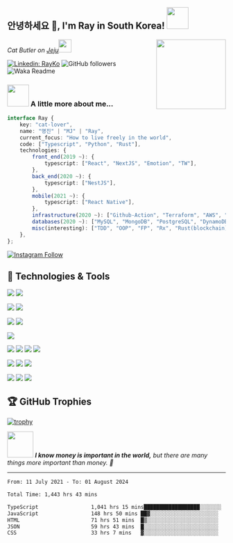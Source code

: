 <h2>안녕하세요 👋, I'm Ray in South Korea! <img src="https://media.giphy.com/media/ES4Vcv8zWfIt2/giphy.gif" width="50"></h2>

<img align='right' src="https://media.giphy.com/media/VOPK1BqsMEJRS/giphy.gif" height="160">
<p><em>Cat Butler on <a href="https://goo.gl/maps/tymCqPy1xovhffHw9">Jeju</a><img src="https://media.giphy.com/media/11dR2hEgtN5KoM/giphy.gif" width="30"></em></p>

[![Linkedin: RayKo](https://img.shields.io/badge/-RayKo-blue?style=flat-square&logo=Linkedin&logoColor=white&link=https://www.linkedin.com/in/rayle/)](https://www.linkedin.com/in/rayleigh1/)
![GitHub followers](https://img.shields.io/github/followers/rayleighko?label=Follow&style=social)
![Waka Readme](https://github.com/anmol098/anmol098/workflows/Waka%20Readme/badge.svg)

### <img src="https://media.giphy.com/media/VgCDAzcKvsR6OM0uWg/giphy.gif" width="50"> A little more about me...  

```typescript
interface Ray {
    key: "cat-lover",
    name: "명진" | "MJ" | "Ray",
    current_focus: "How to live freely in the world",
    code: ["Typescript", "Python", "Rust"],
    technologies: {
        front_end(2019 ~): {
            typescript: ["React", "NextJS", "Emotion", "TW"],
        },
        back_end(2020 ~): {
            typescript: ["NestJS"],
        },
        mobile(2021 ~): {
            typescript: ["React Native"],
        },
        infrastructure(2020 ~): ["Github-Action", "Terraform", "AWS", "CloudFlare", "Serverless"],
        databases(2020 ~): ["MySQL", "MongoDB", "PostgreSQL", "DynamoDB"],
        misc(interesting): ["TDD", "OOP", "FP", "Rx", "Rust(blockchain)", "Deno", "NX", "GQL"],
    },
};

```
[![Instagram Follow](https://img.shields.io/badge/Instagram-E4405F?style=for-the-badge&logo=instagram&logoColor=white)](https://www.instagram.com/rayleigh_ko/)

<!-- low score now -->
<!-- 
## Coding Challenges

### LeetCode

[![LeetCode ranking](https://img.shields.io/badge/dynamic/json?style=for-the-badge&labelColor=black&color=%23ffa116&label=Ranking&query=ranking&url=https%3A%2F%2Fleetcode-badge.vercel.app%2Fapi%2Fusers%2Frayleighko&logo=leetcode&logoColor=yellow)](https://leetcode.com/rayleighko/)
[![LeetCode solvedOverTotal](https://img.shields.io/badge/dynamic/json?style=for-the-badge&labelColor=black&color=%23ffa116&label=Solved&query=solvedOverTotal&url=https%3A%2F%2Fleetcode-badge.vercel.app%2Fapi%2Fusers%2Frayleighko&logo=leetcode&logoColor=yellow)](https://leetcode.com/rayleighko/)

### BOJ

[![solved.ac
profile](http://mazassumnida.wtf/api/v2/generate_badge?boj=rayleighko)](https://solved.ac/rayleighko) 
-->

<!-- ## 📝 [Blogs](https://k-dev.medium.com/) -->

## 🔧 Technologies & Tools

![](https://img.shields.io/badge/Editor-VS_Code-informational?style=flat&logo=visual-studio-code&logoColor=white&color=007ACC)
![](https://img.shields.io/badge/Shell-Zsh-informational?style=flat&logo=gnu-bash&logoColor=white&color=4EAA25)
  
![](https://img.shields.io/badge/OS-Linux-informational?style=flat&logo=linux&logoColor=white&color=FCC624)
![](https://img.shields.io/badge/OS-macOS-informational?style=flat&logo=macos&logoColor=white&color=000000)
  
![](https://img.shields.io/badge/Code-Typescript-informational?style=flat&logo=typescript&logoColor=white&color=3178C6)
![](https://img.shields.io/badge/Code-Python-informational?style=flat&logo=python&logoColor=white&color=3776AB)

![](https://img.shields.io/badge/RunTime-Node-informational?style=flat&logo=node.js&logoColor=white&color=339933)

![](https://img.shields.io/badge/Lib-React-informational?style=flat&logo=react&logoColor=white&color=61DAFB)
![](https://img.shields.io/badge/FW-React_Native-informational?style=flat&logo=react&logoColor=white&color=61DAFB)
![](https://img.shields.io/badge/FW-NextJS-informational?style=flat&logo=next.js&logoColor=white&color=000000)
![](https://img.shields.io/badge/FW-NestJS-informational?style=flat&logo=nestjs&logoColor=white&color=E0234E)
  
![](https://img.shields.io/badge/DB-MySQL-informational?style=flat&logo=mysql&logoColor=white&color=4479A1)
![](https://img.shields.io/badge/DB-DynamoDB-informational?style=flat&logo=amazon-dynamodb&logoColor=white&color=4053D6)
![](https://img.shields.io/badge/DB-MongoDB-informational?style=flat&logo=mongodb&logoColor=white&color=47A248)
  
![](https://img.shields.io/badge/Infra-AWS-informational?style=flat&logo=amazon-aws&logoColor=white&color=232F3E)
![](https://img.shields.io/badge/Infra-Docker-informational?style=flat&logo=docker&logoColor=white&color=2496ED)
![](https://img.shields.io/badge/Infra-Serverless-informational?style=flat&logo=serverless&logoColor=white&color=FD5750)

## 🏆 GitHub Trophies

[![trophy](https://github-profile-trophy.vercel.app/?username=rayleighko&theme=nord&column=7)](https://github.com/ryo-ma/github-profile-trophy)

<img src="https://media.giphy.com/media/12m6M9cySmlph6/giphy.gif" width="60"> <em><b>I know money is important in the world,</b> but there are many things more important than money. 👾</em>

---

<!--START_SECTION:waka-->

```txt
From: 11 July 2021 - To: 01 August 2024

Total Time: 1,443 hrs 43 mins

TypeScript                 1,041 hrs 15 mins██████████████████░░░░░░░   72.12 %
JavaScript                 148 hrs 50 mins ██▓░░░░░░░░░░░░░░░░░░░░░░   10.31 %
HTML                       71 hrs 51 mins  █▒░░░░░░░░░░░░░░░░░░░░░░░   04.98 %
JSON                       59 hrs 43 mins  █░░░░░░░░░░░░░░░░░░░░░░░░   04.14 %
CSS                        33 hrs 7 mins   ▓░░░░░░░░░░░░░░░░░░░░░░░░   02.29 %
```

<!--END_SECTION:waka-->
